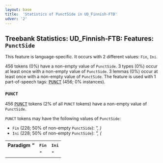 ```yaml
---
layout: base
title:  'Statistics of PunctSide in UD_Finnish-FTB'
udver: '2'
---
```


## Treebank Statistics: UD_Finnish-FTB: Features: `PunctSide`

This feature is language-specific.
It occurs with 2 different values: `Fin`, `Ini`.

456 tokens (0%) have a non-empty value of `PunctSide`.
3 types (0%) occur at least once with a non-empty value of `PunctSide`.
3 lemmas (0%) occur at least once with a non-empty value of `PunctSide`.
The feature is used with 1 part-of-speech tags: <tt><a href="fi_ftb-pos-PUNCT.html">PUNCT</a></tt> (456; 0% instances).

### `PUNCT`

456 <tt><a href="fi_ftb-pos-PUNCT.html">PUNCT</a></tt> tokens (2% of all `PUNCT` tokens) have a non-empty value of `PunctSide`.

`PUNCT` tokens may have the following values of `PunctSide`:

* `Fin` (228; 50% of non-empty `PunctSide`): <em>", )</em>
* `Ini` (228; 50% of non-empty `PunctSide`): <em>", (</em>

<table>
  <tr><th>Paradigm <i>"</i></th><th><tt>Fin</tt></th><th><tt>Ini</tt></th></tr>
  <tr><td><tt></tt></td><td><em>"</em></td><td><em>"</em></td></tr>
</table>

